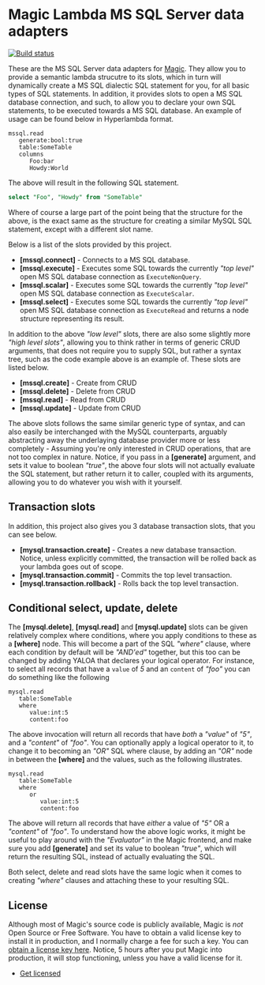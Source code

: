
# Magic Lambda MS SQL Server data adapters

[![Build status](https://travis-ci.org/polterguy/magic.lambda.mssql.svg?master)](https://travis-ci.org/polterguy/magic.lambda.mssql)

These are the MS SQL Server data adapters for [Magic](https://github.com/polterguy/magic). They allow you to provide a semantic
lambda strucutre to its slots, which in turn will dynamically create a MS SQL dialectic SQL statement for you, for all basic
types of SQL statements. In addition, it provides slots to open a MS SQL database connection, and such, to allow you to
declare your own SQL statements, to be executed towards a MS SQL database. An example of usage can be found below in
Hyperlambda format.

```
mssql.read
   generate:bool:true
   table:SomeTable
   columns
      Foo:bar
      Howdy:World
```

The above will result in the following SQL statement.

```sql
select "Foo", "Howdy" from "SomeTable"
```

Where of course a large part of the point being that the structure for the above, is the exact same as the structure
for creating a similar MySQL SQL statement, except with a different slot name.

Below is a list of the slots provided by this project.

* __[mssql.connect]__ - Connects to a MS SQL database.
* __[mssql.execute]__ - Executes some SQL towards the currently _"top level"_ open MS SQL database connection as `ExecuteNonQuery`.
* __[mssql.scalar]__ - Executes some SQL towards the currently _"top level"_ open MS SQL database connection as `ExecuteScalar`.
* __[mssql.select]__ - Executes some SQL towards the currently _"top level"_ open MS SQL database connection as `ExecuteRead` and returns a node structure representing its result.

In addition to the above _"low level"_ slots, there are also some slightly more _"high level slots"_, allowing you to think rather in terms 
of generic CRUD arguments, that does not require you to supply SQL, but rather a syntax tree, such as the code example above is an example of.
These slots are listed below.

* __[mssql.create]__ - Create from CRUD
* __[mssql.delete]__ - Delete from CRUD
* __[mssql.read]__ - Read from CRUD
* __[mssql.update]__ - Update from CRUD

The above slots follows the same similar generic type of syntax, and can also easily be interchanged with the MySQL counterparts,
arguably abstracting away the underlaying database provider more or less completely - Assuming you're only interested in CRUD
operations, that are not too complex in nature. Notice, if you pass in a __[generate]__ argument, and sets it value to boolean _"true"_,
the above four slots will not actually evaluate the SQL statement, but rather return it to caller, coupled with its arguments, allowing
you to do whatever you wish with it yourself.

## Transaction slots

In addition, this project also gives you 3 database transaction slots, that you can see below.

* __[mysql.transaction.create]__ - Creates a new database transaction. Notice, unless explicitly committed, the transaction will be rolled back as your lambda goes out of scope.
* __[mysql.transaction.commit]__ - Commits the top level transaction.
* __[mysql.transaction.rollback]__ - Rolls back the top level transaction.

## Conditional select, update, delete

The __[mysql.delete]__, __[mysql.read]__ and __[mysql.update]__ slots can be given relatively complex where conditions, where you apply
conditions to these as a __[where]__ node. This will become a part of the SQL _"where"_ clause, where each condition by default will
be _"AND'ed"_ together, but this too can be changed by adding YALOA that declares your logical operator. For instance, to select
all records that have a `value` of _5_ and an `content` of _"foo"_ you can do something like the following

```
mysql.read
   table:SomeTable
   where
      value:int:5
      content:foo
```

The above invocation will return all records that have _both_ a _"value"_ of _"5"_, and a _"content"_ of _"foo"_. You can optionally apply
a logical operator to it, to change it to becoming an _"OR"_ SQL where clause, by adding an _"OR"_ node in between the __[where]__ and
the values, such as the following illustrates.

```
mysql.read
   table:SomeTable
   where
      or
         value:int:5
         content:foo
```

The above will return all records that have _either_ a value of _"5"_ OR a _"content"_ of _"foo"_. To understand how the above logic works,
it might be useful to play around with the _"Evaluator"_ in the Magic frontend, and make sure you add __[generate]__ and set its value
to boolean _"true"_, which will return the resulting SQL, instead of actually evaluating the SQL.

Both select, delete and read slots have the same logic when it comes to creating _"where"_ clauses and attaching these to your resulting SQL.

## License

Although most of Magic's source code is publicly available, Magic is _not_ Open Source or Free Software.
You have to obtain a valid license key to install it in production, and I normally charge a fee for such a
key. You can [obtain a license key here](https://gaiasoul.com/license-magic/).
Notice, 5 hours after you put Magic into production, it will stop functioning, unless you have a valid
license for it.

* [Get licensed](https://gaiasoul.com/license-magic/)
